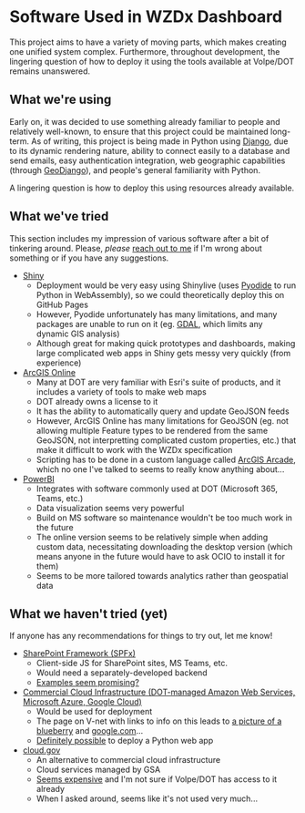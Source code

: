 # Software Used in WZDx Dashboard

This project aims to have a variety of moving parts, which makes creating one unified system complex. Furthermore, throughout development, the lingering question of how to deploy it using the tools available at Volpe/DOT remains unanswered.

## What we're using
Early on, it was decided to use something already familiar to people and relatively well-known, to ensure that this project could be maintained long-term. As of writing, this project is being made in Python using [Django](https://www.djangoproject.com/), due to its dynamic rendering nature, ability to connect easily to a database and send emails, easy authentication integration, web geographic capabilities (through [GeoDjango](https://docs.djangoproject.com/en/5.0/ref/contrib/gis/)), and people's general familiarity with Python.

A lingering question is how to deploy this using resources already available.

## What we've tried
This section includes my impression of various software after a bit of tinkering around. Please, *please* [reach out to me](mailto:diego.temkin@dot.gov) if I'm wrong about something or if you have any suggestions.

- [Shiny](https://shiny.posit.co/py/)
  - Deployment would be very easy using Shinylive (uses [Pyodide](https://pyodide.org/en/stable/) to run Python in WebAssembly), so we could theoretically deploy this on GitHub Pages
  - However, Pyodide unfortunately has many limitations, and many packages are unable to run on it (eg. [GDAL](https://gdal.org/), which limits any dynamic GIS analysis)
  - Although great for making quick prototypes and dashboards, making large complicated web apps in Shiny gets messy very quickly (from experience)
- [ArcGIS Online](https://www.esri.com/en-us/c/product/arcgis-online)
  - Many at DOT are very familiar with Esri's suite of products, and it includes a variety of tools to make web maps
  - DOT already owns a license to it
  - It has the ability to automatically query and update GeoJSON feeds
  - However, ArcGIS Online has many limitations for GeoJSON (eg. not allowing multiple Feature types to be rendered from the same GeoJSON, not interpretting complicated custom properties, etc.) that make it difficult to work with the WZDx specification
  - Scripting has to be done in a custom language called [ArcGIS Arcade](https://developers.arcgis.com/arcade/), which no one I've talked to seems to really know anything about...
- [PowerBI](https://www.microsoft.com/en-us/power-platform/products/power-bi)
  - Integrates with software commonly used at DOT (Microsoft 365, Teams, etc.)
  - Data visualization seems very powerful
  - Build on MS software so maintenance wouldn't be too much work in the future
  - The online version seems to be relatively simple when adding custom data, necessitating downloading the desktop version (which means anyone in the future would have to ask OCIO to install it for them)
  - Seems to be more tailored towards analytics rather than geospatial data

## What we haven't tried (yet)
If anyone has any recommendations for things to try out, let me know!

- [SharePoint Framework (SPFx)](https://learn.microsoft.com/en-us/sharepoint/dev/spfx/sharepoint-framework-overview)
  - Client-side JS for SharePoint sites, MS Teams, etc.
  - Would need a separately-developed backend
  - [Examples seem promising?](https://github.com/pnp/spfx-reference-scenarios/tree/main/samples/contoso-retail-demo/)
- [Commercial Cloud Infrastructure (DOT-managed Amazon Web Services, Microsoft Azure, Google Cloud)](https://usdot.sharepoint.com/sites/volpe-vnet-ProjectManagement/SitePages/Cloud-Computing-Resources.aspx#guide-to-computing-resources)
  - Would be used for deployment
  - The page on V-net with links to info on this leads to [a picture of a blueberry](https://cdn.hubblecontent.osi.office.net/m365content/publish/00979827-f716-4dc8-ba2d-0b32111020fd/179658541.jpg) and [google.com](https://google.com/)...
  - [Definitely possible](https://learn.microsoft.com/en-us/azure/app-service/quickstart-python) to deploy a Python web app
- [cloud.gov](https://cloud.gov/)
  - An alternative to commercial cloud infrastructure
  - Cloud services managed by GSA
  - [Seems expensive](https://cloud.gov/pricing/) and I'm not sure if Volpe/DOT has access to it already
  - When I asked around, seems like it's not used very much...